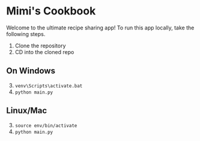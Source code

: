 # Mimi's Cookbook

Welcome to the ultimate recipe sharing app! To run this app locally, take the following steps.

1. Clone the repository
2. CD into the cloned repo

## On Windows
3. ```venv\Scripts\activate.bat```
4. ```python main.py```

## Linux/Mac
3. ```source env/bin/activate```
4. ```python main.py```
